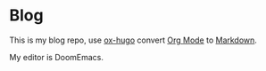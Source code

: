 # Blog

This is my blog repo, use [ox-hugo](https://ox-hugo.scripter.co/) convert [Org Mode](https://orgmode.org/index.html) to [Markdown](https://www.markdownguide.org/).

My editor is DoomEmacs.
